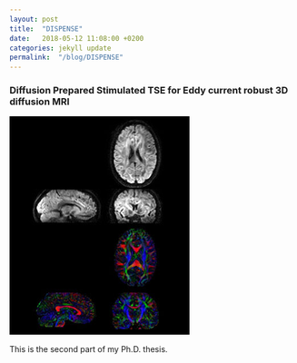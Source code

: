 ```yaml
---
layout: post
title:  "DISPENSE"
date:   2018-05-12 11:08:00 +0200
categories: jekyll update
permalink:  "/blog/DISPENSE"
---
```


### Diffusion Prepared Stimulated TSE for Eddy current robust 3D diffusion MRI

![alt text](https://github.com/qinweizhang/kerry_research_blog/blob/gh-pages/_posts/DISPENSE/DISPENSE.jpg "Logo Title Text 1")



This is the second part of my Ph.D. thesis.
